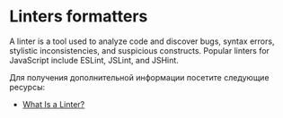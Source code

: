 # Linters formatters

A linter is a tool used to analyze code and discover bugs, syntax errors, stylistic inconsistencies, and suspicious constructs. Popular linters for JavaScript include ESLint, JSLint, and JSHint.

Для получения дополнительной информации посетите следующие ресурсы:

- [What Is a Linter?](https://www.testim.io/blog/what-is-a-linter-heres-a-definition-and-quick-start-guide/)
